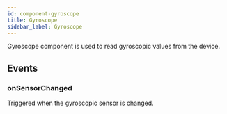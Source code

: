 ```yaml
---
id: component-gyroscope
title: Gyroscope
sidebar_label: Gyroscope
---
```


Gyroscope component is used to read gyroscopic values from the device.

## Events

### onSensorChanged

Triggered when the gyroscopic sensor is changed.
